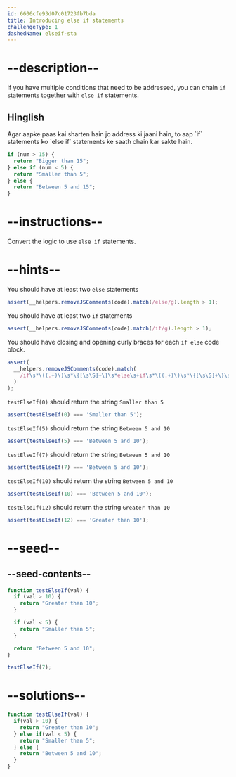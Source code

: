 ```yaml
---
id: 6606cfe93d07c01723fb7bda
title: Introducing else if statements
challengeType: 1
dashedName: elseif-sta
---
```


# --description--

If you have multiple conditions that need to be addressed, you can chain `if` statements together with `else if` statements.

<h2>Hinglish</h2>
Agar aapke paas kai sharten hain jo address ki jaani hain, to aap `if` statements ko `else if` statements ke saath chain kar sakte hain.

```js
if (num > 15) {
  return "Bigger than 15";
} else if (num < 5) {
  return "Smaller than 5";
} else {
  return "Between 5 and 15";
}
```

# --instructions--

Convert the logic to use `else if` statements.

# --hints--

You should have at least two `else` statements

```js
assert(__helpers.removeJSComments(code).match(/else/g).length > 1);
```

You should have at least two `if` statements

```js
assert(__helpers.removeJSComments(code).match(/if/g).length > 1);
```

You should have closing and opening curly braces for each `if else` code block.

```js
assert(
  __helpers.removeJSComments(code).match(
    /if\s*\((.+)\)\s*\{[\s\S]+\}\s*else\s+if\s*\((.+)\)\s*\{[\s\S]+\}\s*else\s*\{[\s\S]+\s*\}/
  )
);
```

`testElseIf(0)` should return the string `Smaller than 5`

```js
assert(testElseIf(0) === 'Smaller than 5');
```

`testElseIf(5)` should return the string `Between 5 and 10`

```js
assert(testElseIf(5) === 'Between 5 and 10');
```

`testElseIf(7)` should return the string `Between 5 and 10`

```js
assert(testElseIf(7) === 'Between 5 and 10');
```

`testElseIf(10)` should return the string `Between 5 and 10`

```js
assert(testElseIf(10) === 'Between 5 and 10');
```

`testElseIf(12)` should return the string `Greater than 10`

```js
assert(testElseIf(12) === 'Greater than 10');
```

# --seed--

## --seed-contents--

```js
function testElseIf(val) {
  if (val > 10) {
    return "Greater than 10";
  }

  if (val < 5) {
    return "Smaller than 5";
  }

  return "Between 5 and 10";
}

testElseIf(7);
```

# --solutions--

```js
function testElseIf(val) {
  if(val > 10) {
    return "Greater than 10";
  } else if(val < 5) {
    return "Smaller than 5";
  } else {
    return "Between 5 and 10";
  }
}
```
